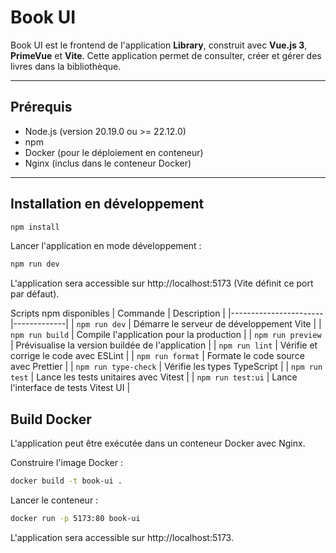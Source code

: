 # Book UI

Book UI est le frontend de l'application **Library**, construit avec **Vue.js 3**, **PrimeVue** et **Vite**. Cette application permet de consulter, créer et gérer des livres dans la bibliothèque.

---

## Prérequis

- Node.js (version 20.19.0 ou >= 22.12.0)
- npm
- Docker (pour le déploiement en conteneur)
- Nginx (inclus dans le conteneur Docker)

---

## Installation en développement

```bash
npm install
```
Lancer l'application en mode développement :

```bash
npm run dev
```
L'application sera accessible sur http://localhost:5173 (Vite définit ce port par défaut).

Scripts npm disponibles
| Commande              | Description |
|-----------------------|-------------|
| `npm run dev`         | Démarre le serveur de développement Vite |
| `npm run build`       | Compile l'application pour la production |
| `npm run preview`     | Prévisualise la version buildée de l'application |
| `npm run lint`        | Vérifie et corrige le code avec ESLint |
| `npm run format`      | Formate le code source avec Prettier |
| `npm run type-check`  | Vérifie les types TypeScript |
| `npm run test`        | Lance les tests unitaires avec Vitest |
| `npm run test:ui`     | Lance l'interface de tests Vitest UI |


## Build Docker
L'application peut être exécutée dans un conteneur Docker avec Nginx.

Construire l'image Docker :

```bash
docker build -t book-ui .
```

Lancer le conteneur :

```bash
docker run -p 5173:80 book-ui
```
L'application sera accessible sur http://localhost:5173.